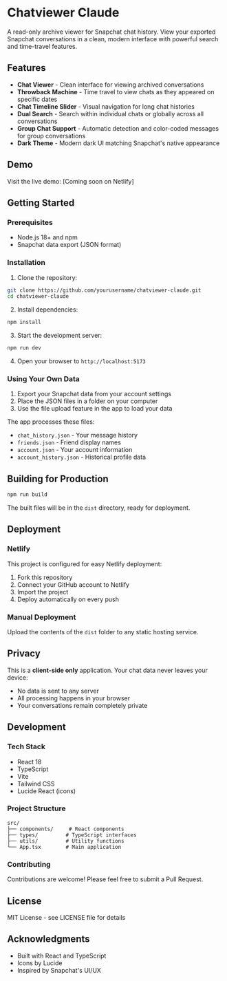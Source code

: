 # Chatviewer Claude

A read-only archive viewer for Snapchat chat history. View your exported Snapchat conversations in a clean, modern interface with powerful search and time-travel features.

## Features

- **Chat Viewer** - Clean interface for viewing archived conversations
- **Throwback Machine** - Time travel to view chats as they appeared on specific dates
- **Chat Timeline Slider** - Visual navigation for long chat histories
- **Dual Search** - Search within individual chats or globally across all conversations
- **Group Chat Support** - Automatic detection and color-coded messages for group conversations
- **Dark Theme** - Modern dark UI matching Snapchat's native appearance

## Demo

Visit the live demo: [Coming soon on Netlify]

## Getting Started

### Prerequisites

- Node.js 18+ and npm
- Snapchat data export (JSON format)

### Installation

1. Clone the repository:
```bash
git clone https://github.com/yourusername/chatviewer-claude.git
cd chatviewer-claude
```

2. Install dependencies:
```bash
npm install
```

3. Start the development server:
```bash
npm run dev
```

4. Open your browser to `http://localhost:5173`

### Using Your Own Data

1. Export your Snapchat data from your account settings
2. Place the JSON files in a folder on your computer
3. Use the file upload feature in the app to load your data

The app processes these files:
- `chat_history.json` - Your message history
- `friends.json` - Friend display names
- `account.json` - Your account information
- `account_history.json` - Historical profile data

## Building for Production

```bash
npm run build
```

The built files will be in the `dist` directory, ready for deployment.

## Deployment

### Netlify

This project is configured for easy Netlify deployment:

1. Fork this repository
2. Connect your GitHub account to Netlify
3. Import the project
4. Deploy automatically on every push

### Manual Deployment

Upload the contents of the `dist` folder to any static hosting service.

## Privacy

This is a **client-side only** application. Your chat data never leaves your device:
- No data is sent to any server
- All processing happens in your browser
- Your conversations remain completely private

## Development

### Tech Stack

- React 18
- TypeScript
- Vite
- Tailwind CSS
- Lucide React (icons)

### Project Structure

```
src/
├── components/     # React components
├── types/         # TypeScript interfaces
├── utils/         # Utility functions
└── App.tsx        # Main application
```

### Contributing

Contributions are welcome! Please feel free to submit a Pull Request.

## License

MIT License - see LICENSE file for details

## Acknowledgments

- Built with React and TypeScript
- Icons by Lucide
- Inspired by Snapchat's UI/UX